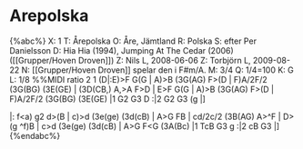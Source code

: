 # Arepolska

{%abc%}
X: 1
T: Årepolska
O: Åre, Jämtland
R: Polska
S: efter Per Danielsson
D: Hia Hia (1994), Jumping At The Cedar (2006) ([[Grupper/Hoven Droven]])
Z: Nils L, 2008-06-06
Z: Torbjörn L, 2009-08-22
N: [[Grupper/Hoven Droven]] spelar den i F#m/A.
M: 3/4
Q: 1/4=100
K: G
L: 1/8
%%MIDI ratio 2 1
(D|:E)>F G<A B>(G | A)>B (3G(AG) F>(D | F)A/2F/2 (3G(BG) (3E(GE) | (3D(CB,) A,>A F>D |
E>F G<A B>(G | A)>B (3G(AG) F>(D | F)A/2F/2 (3G(BG) (3E(GE) |1 G2 G3 D :|2 G2 G3 (g |]

|: f<a) g2 d>(B | c)>d (3e(ge) (3d(cB) | A>G F<G A>B | cd/2c/2 (3B(AG) A>^F |
   D>(g ^f)<g d>B | c>d (3e(ge) (3d(cB) | A>G F<G (3A(Bc) |1 TcB G3 g :|2 cB G3 |]
{%endabc%}
